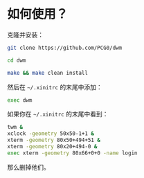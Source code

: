 # 如何使用？

克隆并安装：

```bash
git clone https://github.com/PCG0/dwm

cd dwm

make && make clean install
```

然后在 `~/.xinitrc` 的末尾中添加：

```bash
exec dwm
```

如果你在 `~/.xinitrc` 的末尾中看到：

```bash
twm &
xclock -geometry 50x50-1+1 &
xterm -geometry 80x50+494+51 &
xterm -geometry 80x20+494-0 &
exec xterm -geometry 80x66+0+0 -name login
```

那么删掉他们。
